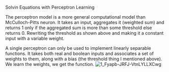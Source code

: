 Solvin Equations with Perceptron Learning


The perceptron model is a more general computational model than McCulloch-Pitts neuron. It takes an input, aggregates it (weighted sum) and returns 1 only if the aggregated sum is more than some threshold else returns 0. Rewriting the threshold as shown above and making it a constant input with a variable weight.

A single perceptron can only be used to implement linearly separable functions. It takes both real and boolean inputs and associates a set of weights to them, along with a bias (the threshold thing I mentioned above). We learn the weights, we get the function.
![1_Fyapb-JRFJ-VtnLYLLXCwg](https://user-images.githubusercontent.com/59147845/87123883-4b24bf00-c290-11ea-96df-1f98ad73f2f1.png)
